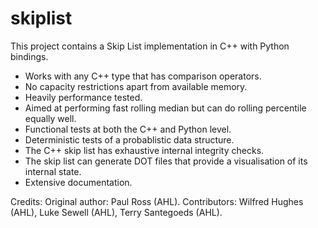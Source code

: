 # skiplist

This project contains a Skip List implementation in C++ with Python bindings.

* Works with any C++ type <T> that has comparison operators.
* No capacity restrictions apart from available memory.
* Heavily performance tested.
* Aimed at performing fast rolling median but can do rolling percentile equally well.
* Functional tests at both the C++ and Python level.
* Deterministic tests of a probablistic data structure.
* The C++ skip list has exhaustive internal integrity checks.
* The skip list can generate DOT files that provide a visualisation of its internal state.
* Extensive documentation. 

Credits:
Original author: Paul Ross (AHL).
Contributors: Wilfred Hughes (AHL), Luke Sewell (AHL), Terry Santegoeds (AHL).
